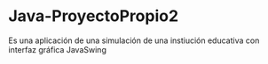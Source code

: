 # Java-ProyectoPropio2
Es una aplicación de una simulación de una instiución educativa con interfaz gráfica JavaSwing
